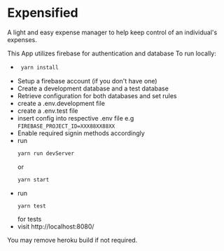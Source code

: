 # Expensified

A light and easy expense manager to help keep control of an individual's expenses.

This App utilizes firebase for authentication and database
To run locally:

- ```sh
   yarn install
  ```
- Setup a firebase account (if you don't have one)
- Create a development database and a test database
- Retrieve configuration for both databases and set rules
- create a .env.development file
- create a .env.test file
- insert config into respective .env file e.g `FIREBASE_PROJECT_ID=XXX88XX88XX`
- Enable required signin methods accordingly
- run
  ```sh
  yarn run devServer
  ```
  or
  ```sh
  yarn start
  ```
- run
  ```sh
  yarn test
  ```
  for tests
- visit http://localhost:8080/

You may remove heroku build if not required.
